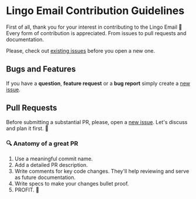 # Lingo Email Contribution Guidelines

First of all, thank you for your interest in contributing to the Lingo Email :raised_hands: Every form of contribution is appreciated. From issues to pull requests and documentation.

Please, check out [existing issues](https://github.com/makaroni4/lingo-email/issues) before you open a new one.

## Bugs and Features

If you have a **question**, **feature request** or a **bug report** simply create a [new issue](https://github.com/makaroni4/lingo-email/issues/new/choose).

## Pull Requests

Before submitting a substantial PR, please, open a [new issue](https://github.com/makaroni4/lingo-email/issues/new/choose). Let's discuss and plan it first. :pray:

### :mag: Anatomy of a great PR

1. Use a meaningful commit name.
2. Add a detailed PR description.
3. Write comments for key code changes. They'll help reviewing and serve as future documentation.
4. Write specs to make your changes bullet proof.
5. PROFIT. :beers:
